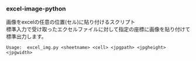 ### excel-image-python
画像をexcelの任意の位置(セル)に貼り付けるスクリプト  
標準入力で受け取ったエクセルファイルに対して指定の座標に画像を貼り付けて標準出力します。

```
Usage:  excel_img.py <sheetname> <cell> <jpgpath> <jpgheight> <jpgwidth> 
```
